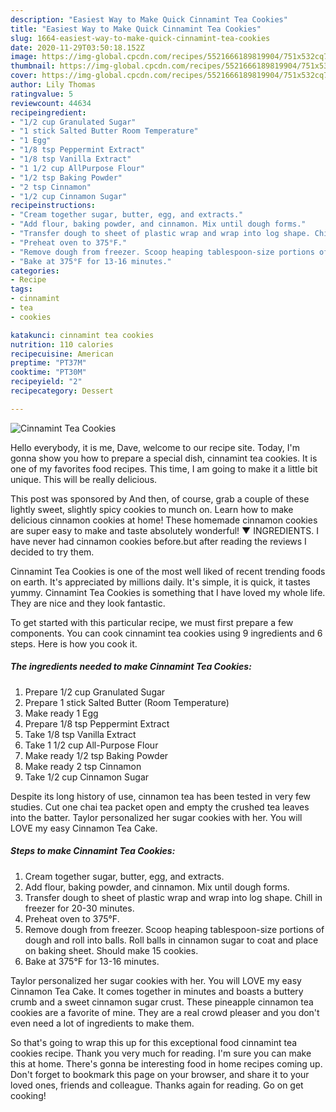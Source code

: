 ```yaml
---
description: "Easiest Way to Make Quick Cinnamint Tea Cookies"
title: "Easiest Way to Make Quick Cinnamint Tea Cookies"
slug: 1664-easiest-way-to-make-quick-cinnamint-tea-cookies
date: 2020-11-29T03:50:18.152Z
image: https://img-global.cpcdn.com/recipes/5521666189819904/751x532cq70/cinnamint-tea-cookies-recipe-main-photo.jpg
thumbnail: https://img-global.cpcdn.com/recipes/5521666189819904/751x532cq70/cinnamint-tea-cookies-recipe-main-photo.jpg
cover: https://img-global.cpcdn.com/recipes/5521666189819904/751x532cq70/cinnamint-tea-cookies-recipe-main-photo.jpg
author: Lily Thomas
ratingvalue: 5
reviewcount: 44634
recipeingredient:
- "1/2 cup Granulated Sugar"
- "1 stick Salted Butter Room Temperature"
- "1 Egg"
- "1/8 tsp Peppermint Extract"
- "1/8 tsp Vanilla Extract"
- "1 1/2 cup AllPurpose Flour"
- "1/2 tsp Baking Powder"
- "2 tsp Cinnamon"
- "1/2 cup Cinnamon Sugar"
recipeinstructions:
- "Cream together sugar, butter, egg, and extracts."
- "Add flour, baking powder, and cinnamon. Mix until dough forms."
- "Transfer dough to sheet of plastic wrap and wrap into log shape. Chill in freezer for 20-30 minutes."
- "Preheat oven to 375°F."
- "Remove dough from freezer. Scoop heaping tablespoon-size portions of dough and roll into balls. Roll balls in cinnamon sugar to coat and place on baking sheet. Should make 15 cookies."
- "Bake at 375°F for 13-16 minutes."
categories:
- Recipe
tags:
- cinnamint
- tea
- cookies

katakunci: cinnamint tea cookies 
nutrition: 110 calories
recipecuisine: American
preptime: "PT37M"
cooktime: "PT30M"
recipeyield: "2"
recipecategory: Dessert

---
```



![Cinnamint Tea Cookies](https://img-global.cpcdn.com/recipes/5521666189819904/751x532cq70/cinnamint-tea-cookies-recipe-main-photo.jpg)

Hello everybody, it is me, Dave, welcome to our recipe site. Today, I'm gonna show you how to prepare a special dish, cinnamint tea cookies. It is one of my favorites food recipes. This time, I am going to make it a little bit unique. This will be really delicious.

This post was sponsored by And then, of course, grab a couple of these lightly sweet, slightly spicy cookies to munch on. Learn how to make delicious cinnamon cookies at home! These homemade cinnamon cookies are super easy to make and taste absolutely wonderful! ▼ INGREDIENTS. I have never had cinnamon cookies before.but after reading the reviews I decided to try them.

Cinnamint Tea Cookies is one of the most well liked of recent trending foods on earth. It's appreciated by millions daily. It's simple, it is quick, it tastes yummy. Cinnamint Tea Cookies is something that I have loved my whole life. They are nice and they look fantastic.


To get started with this particular recipe, we must first prepare a few components. You can cook cinnamint tea cookies using 9 ingredients and 6 steps. Here is how you cook it.

<!--inarticleads1-->

##### The ingredients needed to make Cinnamint Tea Cookies:

1. Prepare 1/2 cup Granulated Sugar
1. Prepare 1 stick Salted Butter (Room Temperature)
1. Make ready 1 Egg
1. Prepare 1/8 tsp Peppermint Extract
1. Take 1/8 tsp Vanilla Extract
1. Take 1 1/2 cup All-Purpose Flour
1. Make ready 1/2 tsp Baking Powder
1. Make ready 2 tsp Cinnamon
1. Take 1/2 cup Cinnamon Sugar


Despite its long history of use, cinnamon tea has been tested in very few studies. Cut one chai tea packet open and empty the crushed tea leaves into the batter. Taylor personalized her sugar cookies with her. You will LOVE my easy Cinnamon Tea Cake. 

<!--inarticleads2-->

##### Steps to make Cinnamint Tea Cookies:

1. Cream together sugar, butter, egg, and extracts.
1. Add flour, baking powder, and cinnamon. Mix until dough forms.
1. Transfer dough to sheet of plastic wrap and wrap into log shape. Chill in freezer for 20-30 minutes.
1. Preheat oven to 375°F.
1. Remove dough from freezer. Scoop heaping tablespoon-size portions of dough and roll into balls. Roll balls in cinnamon sugar to coat and place on baking sheet. Should make 15 cookies.
1. Bake at 375°F for 13-16 minutes.


Taylor personalized her sugar cookies with her. You will LOVE my easy Cinnamon Tea Cake. It comes together in minutes and boasts a buttery crumb and a sweet cinnamon sugar crust. These pineapple cinnamon tea cookies are a favorite of mine. They are a real crowd pleaser and you don&#39;t even need a lot of ingredients to make them. 

So that's going to wrap this up for this exceptional food cinnamint tea cookies recipe. Thank you very much for reading. I'm sure you can make this at home. There's gonna be interesting food in home recipes coming up. Don't forget to bookmark this page on your browser, and share it to your loved ones, friends and colleague. Thanks again for reading. Go on get cooking!
